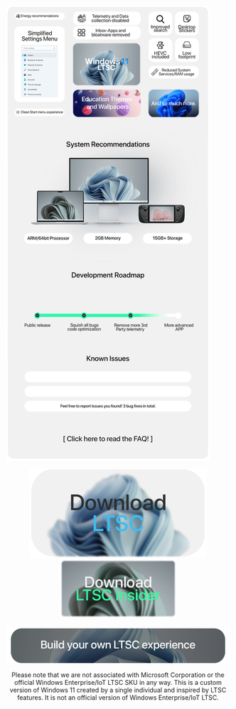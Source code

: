 [![LTSC Hero](https://github.com/LSX285/Windows11-LTSC/raw/main/Assets/LTSC_Hero.png)](https://github.com/LSX285/Windows11-LTSC/discussions/1)

<p align="center">
  <a href="https://github.com/LSX285/Windows11-LTSC/releases/latest"><img src="https://github.com/LSX285/Windows11-LTSC/raw/main/Assets/Download_LTSC.png" /></a>
  <a href="https://github.com/LSX285/Windows11-LTSC/releases/tag/INSIDER"><img src="https://github.com/LSX285/Windows11-LTSC/raw/main/Assets/Download_LTSC-Insider.png" /></a>
  <br/><br/>
  <a href="https://github.com/LSX285/Windows11-LTSC/releases/download/v1.1.1/LTSC-Builder_setup.cmd"><img src="https://github.com/LSX285/Windows11-LTSC/raw/main/Assets/Build_Your_Own_Experience.png" /></a>
</p>

<p align="center">
Please note that we are not associated with Microsoft Corporation or the official Windows Enterprise/IoT LTSC SKU in any way. This is a custom version of Windows 11 created by a single individual and inspired by LTSC features. It is not an official version of Windows Enterprise/IoT LTSC.

</p>

